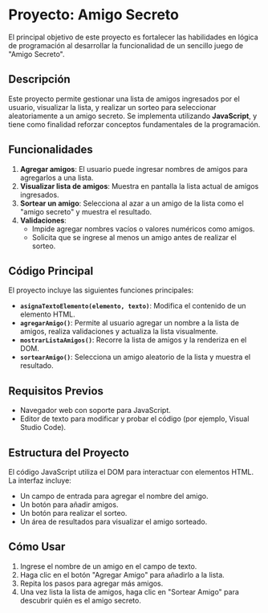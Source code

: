 # Proyecto: Amigo Secreto

El principal objetivo de este proyecto es fortalecer las habilidades en lógica de programación al desarrollar la funcionalidad de un sencillo juego de "Amigo Secreto".

## Descripción

Este proyecto permite gestionar una lista de amigos ingresados por el usuario, visualizar la lista, y realizar un sorteo para seleccionar aleatoriamente a un amigo secreto. Se implementa utilizando **JavaScript**, y tiene como finalidad reforzar conceptos fundamentales de la programación.

## Funcionalidades

1. **Agregar amigos**: El usuario puede ingresar nombres de amigos para agregarlos a una lista.
2. **Visualizar lista de amigos**: Muestra en pantalla la lista actual de amigos ingresados.
3. **Sortear un amigo**: Selecciona al azar a un amigo de la lista como el "amigo secreto" y muestra el resultado.
4. **Validaciones**:
   - Impide agregar nombres vacíos o valores numéricos como amigos.
   - Solicita que se ingrese al menos un amigo antes de realizar el sorteo.

## Código Principal

El proyecto incluye las siguientes funciones principales:

- **`asignaTextoElemento(elemento, texto)`**: Modifica el contenido de un elemento HTML.
- **`agregarAmigo()`**: Permite al usuario agregar un nombre a la lista de amigos, realiza validaciones y actualiza la lista visualmente.
- **`mostrarListaAmigos()`**: Recorre la lista de amigos y la renderiza en el DOM.
- **`sortearAmigo()`**: Selecciona un amigo aleatorio de la lista y muestra el resultado.

## Requisitos Previos

- Navegador web con soporte para JavaScript.
- Editor de texto para modificar y probar el código (por ejemplo, Visual Studio Code).

## Estructura del Proyecto

El código JavaScript utiliza el DOM para interactuar con elementos HTML. La interfaz incluye:
- Un campo de entrada para agregar el nombre del amigo.
- Un botón para añadir amigos.
- Un botón para realizar el sorteo.
- Un área de resultados para visualizar el amigo sorteado.

## Cómo Usar

1. Ingrese el nombre de un amigo en el campo de texto.
2. Haga clic en el botón "Agregar Amigo" para añadirlo a la lista.
3. Repita los pasos para agregar más amigos.
4. Una vez lista la lista de amigos, haga clic en "Sortear Amigo" para descubrir quién es el amigo secreto.


